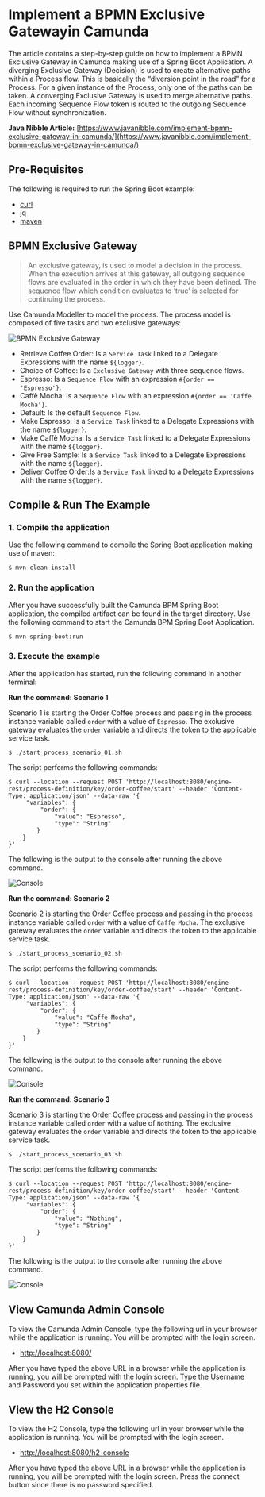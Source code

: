 # Implement a BPMN Exclusive Gatewayin Camunda
The article contains a step-by-step guide on how to implement a BPMN Exclusive Gateway in Camunda making use of a Spring Boot Application. A diverging Exclusive Gateway (Decision) is used to create alternative paths within a Process flow. This is basically the “diversion point in the road” for a Process. For a given instance of the Process, only one of the paths can be taken. A converging Exclusive Gateway is used to merge alternative paths. Each incoming Sequence Flow token is routed to the outgoing Sequence Flow without synchronization.

**Java Nibble Article:** [https://www.javanibble.com/implement-bpmn-exclusive-gateway-in-camunda/](https://www.javanibble.com/implement-bpmn-exclusive-gateway-in-camunda/)

## Pre-Requisites
The following is required to run the Spring Boot example:
* [curl](https://www.javanibble.com/how-to-install-curl-on-macos-using-homebrew/)
* jq
* [maven](https://www.javanibble.com/how-to-install-maven-on-macos-using-homebrew/)

## BPMN Exclusive Gateway
> An exclusive gateway, is used to model a decision in the process. When the execution arrives at this gateway, all outgoing sequence flows are evaluated in the order in which they have been defined. The sequence flow which condition evaluates to ‘true’ is selected for continuing the process.

Use Camunda Modeller to model the process. The process model is composed of five tasks and two exclusive gateways:

![BPMN Exclusive Gateway](https://www.javanibble.com/assets/images/posts/bpmn-exclusive-gateway/bpmn-exclusive-gateway.png)

* Retrieve Coffee Order: Is a `Service Task` linked to a Delegate Expressions with the name `${logger}`.
* Choice of Coffee: Is a `Exclusive Gateway` with three sequence flows.
* Espresso: Is a `Sequence Flow` with an expression `#{order == 'Espresso'}`.
* Caffè Mocha: Is a `Sequence Flow` with an expression `#{order == 'Caffe Mocha'}`.
* Default: Is the default `Sequence Flow`.
* Make Espresso: Is a `Service Task` linked to a Delegate Expressions with the name `${logger}`.
* Make Caffè Mocha: Is a `Service Task` linked to a Delegate Expressions with the name `${logger}`.
* Give Free Sample: Is a `Service Task` linked to a Delegate Expressions with the name `${logger}`.
* Deliver Coffee Order:Is a `Service Task` linked to a Delegate Expressions with the name `${logger}`.


## Compile & Run The Example

### 1. Compile the application
Use the following command to compile the Spring Boot application making use of maven:

```shell
$ mvn clean install
```

### 2. Run the application
After you have successfully built the Camunda BPM Spring Boot application, the compiled artifact can be found in the
target directory. Use the following command to start the Camunda BPM Spring Boot Application.

```shell
$ mvn spring-boot:run
```

### 3. Execute the example
After the application has started, run the following command in another terminal:

**Run the command: Scenario 1**

Scenario 1 is starting the Order Coffee process and passing in the process instance variable called `order` with a value of `Espresso`. The exclusive gateway evaluates the `order` variable and directs the token to the applicable service task.

```shell
$ ./start_process_scenario_01.sh
```

The script performs the following commands:
```shell
$ curl --location --request POST 'http://localhost:8080/engine-rest/process-definition/key/order-coffee/start' --header 'Content-Type: application/json' --data-raw '{
     "variables": {
         "order": {
             "value": "Espresso",
             "type": "String"
        }
    }
}'
```
The following is the output to the console after running the above command.

![Console](https://www.javanibble.com/assets/images/posts/bpmn-exclusive-gateway/console-camunda-bpmn-exclusive-gateway-scenario1.png)

**Run the command: Scenario 2**

Scenario 2 is starting the Order Coffee process and passing in the process instance variable called `order` with a value of `Caffe Mocha`. The exclusive gateway evaluates the `order` variable and directs the token to the applicable service task.
```shell
$ ./start_process_scenario_02.sh
```

The script performs the following commands:
```shell
$ curl --location --request POST 'http://localhost:8080/engine-rest/process-definition/key/order-coffee/start' --header 'Content-Type: application/json' --data-raw '{
     "variables": {
         "order": {
             "value": "Caffe Mocha",
             "type": "String"
        }
    }
}'
```
The following is the output to the console after running the above command.

![Console](https://www.javanibble.com/assets/images/posts/bpmn-exclusive-gateway/console-camunda-bpmn-exclusive-gateway-scenario2.png)

**Run the command: Scenario 3**

Scenario 3 is starting the Order Coffee process and passing in the process instance variable called `order` with a value of `Nothing`. The exclusive gateway evaluates the `order` variable and directs the token to the applicable service task.
```shell
$ ./start_process_scenario_03.sh
```
The script performs the following commands:
```shell
$ curl --location --request POST 'http://localhost:8080/engine-rest/process-definition/key/order-coffee/start' --header 'Content-Type: application/json' --data-raw '{
     "variables": {
         "order": {
             "value": "Nothing",
             "type": "String"
        }
    }
}'
```
The following is the output to the console after running the above command.

![Console](https://www.javanibble.com/assets/images/posts/bpmn-exclusive-gateway/console-camunda-bpmn-exclusive-gateway-scenario3.png)

## View Camunda Admin Console
To view the Camunda Admin Console, type the following url in your browser while the application is running. You will be prompted with the login screen.

* [http://localhost:8080/](http://localhost:8080/)

After you have typed the above URL in a browser while the application is running, you will be prompted with the login screen. Type the Username and Password you set within the application properties file.


## View the H2 Console
To view the H2 Console, type the following url in your browser while the application is running. You will be prompted with the login screen.

* [http://localhost:8080/h2-console](http://localhost:8080/h2-console)

After you have typed the above URL in a browser while the application is running, you will be prompted with the login screen. Press the connect button since there is no password specified.
